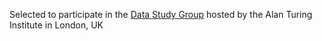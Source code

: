 Selected to participate in the <a href='https://www.turing.ac.uk/events/data-study-group-april-2018'>Data Study Group</a> hosted by the Alan Turing Institute in London, UK
